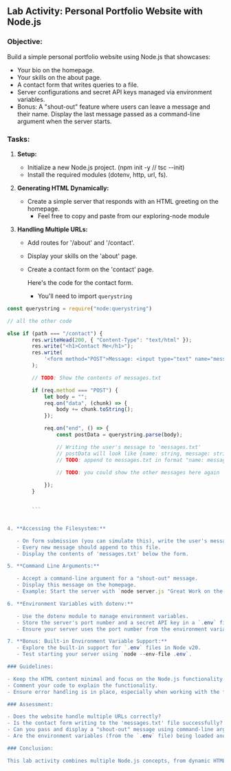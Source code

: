 ## Lab Activity: Personal Portfolio Website with Node.js

### Objective:

Build a simple personal portfolio website using Node.js that showcases:

- Your bio on the homepage.
- Your skills on the about page.
- A contact form that writes queries to a file.
- Server configurations and secret API keys managed via environment variables.
- Bonus: A "shout-out" feature where users can leave a message and their name. Display the last message passed as a command-line argument when the server starts.

### Tasks:

1. **Setup:**

   - Initialize a new Node.js project. (npm init -y // tsc --init)
   - Install the required modules (dotenv, http, url, fs).

2. **Generating HTML Dynamically:**

   - Create a simple server that responds with an HTML greeting on the homepage.
	 - Feel free to copy and paste from our exploring-node module

3. **Handling Multiple URLs:**

   - Add routes for '/about' and '/contact'.
   - Display your skills on the 'about' page.
   - Create a contact form on the 'contact' page.

	 Here's the code for the contact form.
	 - You'll need to import `querystring` 


```js
const querystring = require("node:querystring")

// all the other code

else if (path === "/contact") {
		res.writeHead(200, { "Content-Type": "text/html" });
		res.write("<h1>Contact Me</h1>");
		res.write(
			'<form method="POST">Message: <input type="text" name="message"><br>Name: <input type="text" name="name"><br><input type="submit" value="Submit"></form>'
		);

		// TODO: Show the contents of messages.txt

		if (req.method === "POST") {
			let body = "";
			req.on("data", (chunk) => {
				body += chunk.toString();
			});

			req.on("end", () => {
				const postData = querystring.parse(body);

				// Writing the user's message to 'messages.txt'
				// postData will look like {name: string, message: string}
				// TODO: append to messages.txt in format "name: message\n"
	
				// TODO: you could show the other messages here again

			});
		}


		```


4. **Accessing the Filesystem:**

   - On form submission (you can simulate this), write the user's message to a 'messages.txt' file.
   - Every new message should append to this file.
   - Display the contents of 'messages.txt' below the form.

5. **Command Line Arguments:**

   - Accept a command-line argument for a "shout-out" message.
   - Display this message on the homepage.
   - Example: Start the server with `node server.js "Great Work on the Portfolio!"`, and the homepage should display this message.

6. **Environment Variables with dotenv:**

   - Use the dotenv module to manage environment variables.
   - Store the server's port number and a secret API key in a `.env` file. (The API key can be a mock key for this lab.)
   - Ensure your server uses the port number from the environment variable.

7. **Bonus: Built-in Environment Variable Support:**
   - Explore the built-in support for `.env` files in Node v20.
   - Test starting your server using `node --env-file .env`.

### Guidelines:

- Keep the HTML content minimal and focus on the Node.js functionality.
- Comment your code to explain the functionality.
- Ensure error handling is in place, especially when working with the filesystem.

### Assessment:

- Does the website handle multiple URLs correctly?
- Is the contact form writing to the 'messages.txt' file successfully?
- Can you pass and display a "shout-out" message using command-line arguments?
- Are the environment variables (from the `.env` file) being loaded and used correctly?

### Conclusion:

This lab activity combines multiple Node.js concepts, from dynamic HTML generation and URL handling to working with the filesystem and managing configurations. By the end, you should have a basic personal portfolio website with some interactive features, all powered by Node.js!
